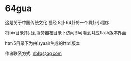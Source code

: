 # 64gua
这是关于中国传统文化 易经 8卦 64卦的一个算卦小程序

将bin目录拷贝到服务器根目录下访问即可看到对应flash版本界面

html5目录下为由layaair生成的html版本

作者联系方式: nbllq@qq.com


